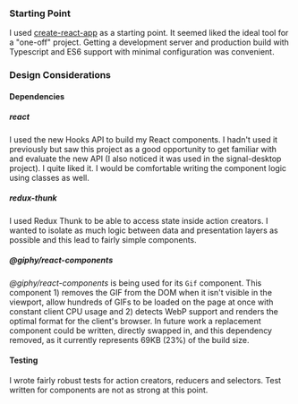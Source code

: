 ### Starting Point

I used [create-react-app](https://github.com/facebook/create-react-app) as a starting point. It seemed liked the ideal tool for a "one-off" project. Getting a development server and production build with Typescript and ES6 support with minimal configuration was convenient.


### Design Considerations

#### Dependencies

##### react

I used the new Hooks API to build my React components. I hadn't used it previously but saw this project as a good opportunity to get familiar with and evaluate the new API (I also noticed it was used in the signal-desktop project). I quite liked it. I would be comfortable writing the component logic using classes as well.

##### redux-thunk

I used Redux Thunk to be able to access state inside action creators. I wanted to isolate as much logic between data and presentation layers as possible and this lead to fairly simple components.

##### @giphy/react-components

_@giphy/react-components_ is being used for its `Gif` component. This component 1) removes the GIF from the DOM when it isn't visible in the viewport, allow hundreds of GIFs to be loaded on the page at once with constant client CPU usage and 2) detects WebP support and renders the optimal format for the client's browser. In future work a replacement component could be written, directly swapped in, and this dependency removed, as it currently represents 69KB (23%) of the build size.

#### Testing

I wrote fairly robust tests for action creators, reducers and selectors. Test written for components are not as strong at this point.
